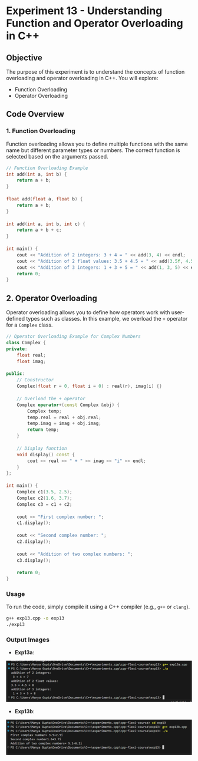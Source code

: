 # Experiment 13 - Understanding Function and Operator Overloading in C++

## Objective

The purpose of this experiment is to understand the concepts of function overloading and operator overloading in C++. You will explore:

- Function Overloading
- Operator Overloading

## Code Overview

### 1. Function Overloading

Function overloading allows you to define multiple functions with the same name but different parameter types or numbers. The correct function is selected based on the arguments passed.

```cpp
// Function Overloading Example
int add(int a, int b) {
    return a + b;
}

float add(float a, float b) {
    return a + b;
}

int add(int a, int b, int c) {
    return a + b + c;
}

int main() {
    cout << "Addition of 2 integers: 3 + 4 = " << add(3, 4) << endl;
    cout << "Addition of 2 float values: 3.5 + 4.5 = " << add(3.5f, 4.5f) << endl;
    cout << "Addition of 3 integers: 1 + 3 + 5 = " << add(1, 3, 5) << endl;
    return 0;
}
```

## 2. Operator Overloading

Operator overloading allows you to define how operators work with user-defined types such as classes. In this example, we overload the `+` operator for a `Complex` class.

```cpp
// Operator Overloading Example for Complex Numbers
class Complex {
private:
    float real;
    float imag;
    
public:
    // Constructor
    Complex(float r = 0, float i = 0) : real(r), imag(i) {}

    // Overload the + operator
    Complex operator+(const Complex &obj) {
        Complex temp;
        temp.real = real + obj.real;
        temp.imag = imag + obj.imag;
        return temp;
    }

    // Display function
    void display() const {
        cout << real << " + " << imag << "i" << endl;
    }
};

int main() {
    Complex c1(3.5, 2.5);
    Complex c2(1.6, 3.7);
    Complex c3 = c1 + c2;

    cout << "First complex number: ";
    c1.display();
    
    cout << "Second complex number: ";
    c2.display();
    
    cout << "Addition of two complex numbers: ";
    c3.display();

    return 0;
}
```

### Usage

To run the code, simply compile it using a C++ compiler (e.g., `g++` or `clang`).

```bash
g++ exp13.cpp -o exp13
./exp13
```

### Output Images

- **Exp13a**:

![alt text](outputExp13a.png)

- **Exp13b**:

![alt text](outputExp13b.png)

